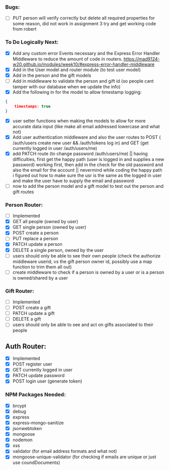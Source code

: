 ### Bugs: 
- [ ] PUT person will verify correctly but delete all required properties for some reason, did not work in assignment 3 try and get working code from robert

### To Do Logically Next:
- [x] Add any custom error Events necessary and the Express Error Handler Middleware to reduce the amount of code in routers. https://mad9124-w20.github.io/modules/week10/#express-error-handler-middleware
- [x] Add in the User model and router module (to test user model)
- [x] Add in the person and the gift models
- [ ] Add in middleware to validate the person and gift id (so people cant tamper with our database when we update the info)
- [x] Add the following in for the model to allow timestamp logging: 
````json
{
    timestamps: true
}
````
- [x] user setter functions when making the models to allow for more accurate data input (like make all email addressed lowercase and what not)
- [x] Add user authentication middleware and also the user routes to POST ( /auth/users create new user && /auth/tokens log in) and GET (get currently logged in user /auth/users/me)
- [x] add PATCH route (to change password /auth/users/me) || having difficulties, first get the happy path (user is logged in and supplies a new password) working first, then add in the check for the old password and also the email for the account || nevermind while coding the happy path i figured out how to make sure the usr is the same as the logged in user and make the user have to supply the email and password
- [ ] now to add the person model and a gift model to test out the person and gift routes

### Person Router:
- [ ] Implemented
- [x] GET all people (owned by user)
- [x] GET single person (owned by user)
- [x] POST create a person
- [ ] PUT replace a person
- [x] PATCH update a person
- [x] DELETE a single person, owned by the user
- [ ] users should only be able to see their own people (check the authorize middleware userid, vs the gift person owner id, possibly use a map function to trim them all out)
- [ ] create middleware to check if a person is owned by a user or is a person is owned/shared by a user

### Gift Router:
- [ ] Implemented
- [ ] POST create a gift
- [ ] PATCH update a gift
- [ ] DELETE a gift 
- [ ] users should only be able to see and act on gifts associated to their people

## Auth Router:
- [x] Implemented
- [x] POST register user
- [x] GET currently logged in user
- [x] PATCH update password
- [x] POST login user (generate token)

### NPM Packages Needed:

- [x] brcypt
- [x] debug
- [x] express
- [x] express-mongo-sanitize
- [x] jsonwebtoken
- [x] mongoose
- [x] nodemon
- [x] xss
- [x] validator (for email address formats and what not)
- [x] mongoose-unique-validator (for checking if emails are unique or just use coundDocuments)